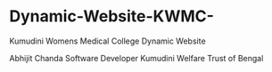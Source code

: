 # Dynamic-Website-KWMC-
Kumudini Womens Medical College Dynamic Website

Abhijit Chanda
Software Developer
Kumudini Welfare Trust of Bengal
